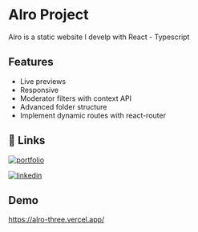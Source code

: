 
# Alro Project

Alro is a static website I develp with React - Typescript




## Features
- Live previews
- Responsive
- Moderator filters with context API
- Advanced folder structure
- Implement dynamic routes with react-router


## 🔗 Links
[![portfolio](https://img.shields.io/badge/my_portfolio-000?style=for-the-badge&logo=ko-fi&logoColor=white)](https://github.com/krfarshad/)

[![linkedin](https://img.shields.io/badge/linkedin-0A66C2?style=for-the-badge&logo=linkedin&logoColor=white)](https://www.linkedin.com/in/farshadkr/)



## Demo

https://alro-three.vercel.app/


